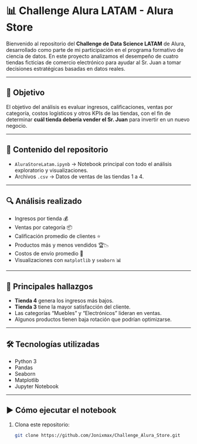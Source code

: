 # 📊 Challenge Alura LATAM - Alura Store

Bienvenido al repositorio del **Challenge de Data Science LATAM** de Alura, desarrollado como parte de mi participación en el programa formativo de ciencia de datos. En este proyecto analizamos el desempeño de cuatro tiendas ficticias de comercio electrónico para ayudar al Sr. Juan a tomar decisiones estratégicas basadas en datos reales.

---

## 🧠 Objetivo

El objetivo del análisis es evaluar ingresos, calificaciones, ventas por categoría, costos logísticos y otros KPIs de las tiendas, con el fin de determinar **cuál tienda debería vender el Sr. Juan** para invertir en un nuevo negocio.

---

## 📁 Contenido del repositorio

- `AluraStoreLatam.ipynb` → Notebook principal con todo el análisis exploratorio y visualizaciones.
- Archivos `.csv` → Datos de ventas de las tiendas 1 a 4.

---

## 🔍 Análisis realizado

- Ingresos por tienda 💰  
- Ventas por categoría 📦  
- Calificación promedio de clientes ⭐  
- Productos más y menos vendidos 🏆📉  
- Costos de envío promedio 🚚  
- Visualizaciones con `matplotlib` y `seaborn` 📊  

---

## 🧾 Principales hallazgos

- **Tienda 4** genera los ingresos más bajos.
- **Tienda 3** tiene la mayor satisfacción del cliente.
- Las categorías “Muebles” y “Electrónicos” lideran en ventas.
- Algunos productos tienen baja rotación que podrían optimizarse.

---

## 🛠️ Tecnologías utilizadas

- Python 3  
- Pandas  
- Seaborn  
- Matplotlib  
- Jupyter Notebook  

---

## ▶️ Cómo ejecutar el notebook

1. Clona este repositorio:  
   ```bash
   git clone https://github.com/Jonixmax/Challenge_Alura_Store.git


